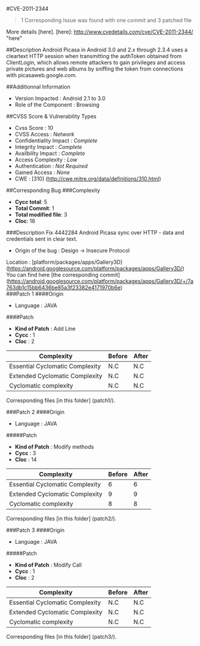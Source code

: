 #CVE-2011-2344
>1 Corresponding Issue was found with one commit  and 3 patched file 

More details [here].
[here]: http://www.cvedetails.com/cve/CVE-2011-2344/ "here"

##Description
Android Picasa in Android 3.0 and 2.x through 2.3.4 uses a cleartext HTTP session when transmitting the authToken obtained from ClientLogin, which allows remote attackers to gain privileges and access private pictures and web albums by sniffing the token from connections with picasaweb.google.com.	

##Additionnal Information
* Version Impacted : Android 2.1 to 3.0
* Role of the Component : Browsing

##CVSS Score & Vulnerability Types
* Cvss Score : 10
* CVSS Access : *Network*
* Confidentiality Impact : *Complete*
* Integrity Impact : *Complete*
* Availbility Impact : *Complete*
* Access Complexity : *Low*
* Authentication : *Not Required*
* Gained Access : *None*
* CWE : [310] (http://cwe.mitre.org/data/definitions/310.html) 

##Corresponding Bug
###Complexity
* **Cycc total**: 5
* **Total Commit**: 1
* **Total modified file**: 3
* **Cloc**: 18

###Description
Fix 4442284 Android Picasa sync over HTTP - data and credentials sent in clear text.

* Origin of the bug : Design -> Insecure Protocol

Location : [platform/packages/apps/Gallery3D] (https://android.googlesource.com/platform/packages/apps/Gallery3D/)
You can find here [the corresponding commit] (https://android.googlesource.com/platform/packages/apps/Gallery3D/+/7a763db1c15bb6436be85a3f23382e4171970b6e)  
###Patch 1 
####Origin
* Language : JAVA

####Patch
* **Kind of Patch** : Add Line
* **Cycc** : 1
* **Cloc** : 2

|  Complexity | Before | After |
|---------------------------------|--------|-------|
| Essential Cyclomatic Complexity |    N.C    |     N.C    |
| Extended Cyclomatic Complexity  |      N.C    |    N.C     |
| Cyclomatic complexity           |      N.C    |   N.C      |

Corresponding files [in this folder] (patch1/).

###Patch 2
####Origin
* Language : JAVA

#####Patch
  * **Kind of Patch** : Modify methods
  * **Cycc** : 3
  * **Cloc** : 14
  
  |  Complexity | Before | After |
  |---------------------------------|--------|-------|
  | Essential Cyclomatic Complexity |    6    |    6    |
  | Extended Cyclomatic Complexity  |      9    |   9     |
  | Cyclomatic complexity           |      8    |   8      |
  
Corresponding files [in this folder] (patch2/).

###Patch 3
####Origin
* Language : JAVA

#####Patch
  * **Kind of Patch** : Modify Call
  * **Cycc** : 1
  * **Cloc** : 2
  
  |  Complexity | Before | After |
  |---------------------------------|--------|-------|
  | Essential Cyclomatic Complexity |    N.C    |     N.C    |
  | Extended Cyclomatic Complexity  |      N.C    |    N.C     |
  | Cyclomatic complexity           |      N.C    |   N.C      |
  
Corresponding files [in this folder] (patch3/).
